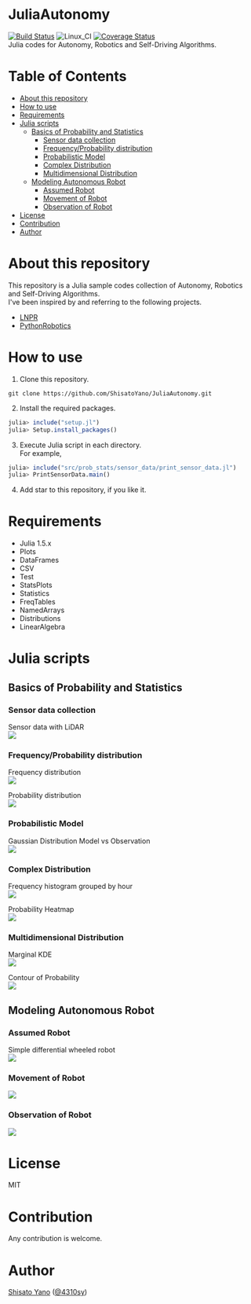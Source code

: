 # JuliaAutonomy
[![Build Status](https://travis-ci.org/ShisatoYano/JuliaAutonomy.svg?branch=main)](https://travis-ci.org/ShisatoYano/JuliaAutonomy) ![Linux_CI](https://github.com/ShisatoYano/JuliaAutonomy/workflows/Linux_CI/badge.svg) [![Coverage Status](https://coveralls.io/repos/github/ShisatoYano/JuliaAutonomy/badge.svg?branch=main)](https://coveralls.io/github/ShisatoYano/JuliaAutonomy?branch=main)  
Julia codes for Autonomy, Robotics and Self-Driving Algorithms.  

# Table of Contents
* [About this repository](#about-this-repository)  
* [How to use](#how-to-use)
* [Requirements](#requirements)  
* [Julia scripts](#julia-scripts)
    * [Basics of Probability and Statistics](#basics-of-probability-and-statistics)  
        * [Sensor data collection](#sensor-data-collection)  
        * [Frequency/Probability distribution](#frequencyprobability-distribution)  
        * [Probabilistic Model](#probabilistic-model)  
        * [Complex Distribution](#complex-distribution)  
        * [Multidimensional Distribution](#multidimensional-distribution)  
    * [Modeling Autonomous Robot](#modeling-autonomous-robot)  
        * [Assumed Robot](#assumed-robot)  
        * [Movement of Robot](#movement-of-robot)  
        * [Observation of Robot](#observation-of-robot)  
* [License](#license)  
* [Contribution](#contribution)  
* [Author](#author)

# About this repository
This repository is a Julia sample codes collection of Autonomy, Robotics and Self-Driving Algorithms.  
I've been inspired by and referring to the following projects.  
* [LNPR](https://github.com/ryuichiueda/LNPR)  
* [PythonRobotics](https://github.com/AtsushiSakai/PythonRobotics)  

# How to use
1. Clone this repository.  
```git
git clone https://github.com/ShisatoYano/JuliaAutonomy.git
```

2. Install the required packages.  
```julia
julia> include("setup.jl")
julia> Setup.install_packages()
```

3. Execute Julia script in each directory.  
For example,  
```julia
julia> include("src/prob_stats/sensor_data/print_sensor_data.jl")
julia> PrintSensorData.main()
```

4. Add star to this repository, if you like it.  

# Requirements
* Julia 1.5.x  
* Plots  
* DataFrames  
* CSV  
* Test  
* StatsPlots
* Statistics
* FreqTables
* NamedArrays
* Distributions
* LinearAlgebra

# Julia scripts
## Basics of Probability and Statistics
### Sensor data collection
Sensor data with LiDAR  
![](img/sensor_data_description.PNG)  

### Frequency/Probability distribution
Frequency distribution  
![](img/histogram_200_mm.png)  

Probability distribution  
![](img/prob_dist.png)  

### Probabilistic Model
Gaussian Distribution Model vs Observation  
![](img/gauss_prob_dist.png)  

### Complex Distribution
Frequency histogram grouped by hour  
![](img/hist_grp_by_hour.png)  

Probability Heatmap  
![](img/group_hour_heatmap.png)  

### Multidimensional Distribution
Marginal KDE  
![](img/marginal_kde_200.png)  

Contour of Probability  
![](img/contour_pdf_200.png)  

## Modeling Autonomous Robot
### Assumed Robot
Simple differential wheeled robot  
![](img/wheeled_robot.png)  

### Movement of Robot
![](gif/draw_moving_robot.gif)  

### Observation of Robot
![](gif/draw_observation.gif)  

# License
MIT  

# Contribution
Any contribution is welcome.  

# Author
[Shisato Yano](https://github.com/ShisatoYano) ([@4310sy](https://twitter.com/4310sy))  